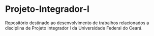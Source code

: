 # Projeto-Integrador-I
Repositório destinado ao desenvolvimento de trabalhos relacionados a disciplina de Projeto Integrador I da Universidade Federal do Ceará.
